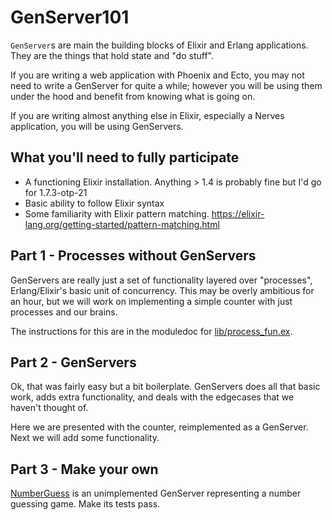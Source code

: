 # GenServer101

`GenServer`s are main the building blocks of Elixir and Erlang applications. They are the things that hold state and "do stuff".

If you are writing a web application with Phoenix and Ecto, you may not need to write a GenServer for quite a while; however 
you will be using them under the hood and benefit from knowing what is going on.

If you are writing almost anything else in Elixir, especially a Nerves application, you will be using GenServers.

## What you'll need to fully participate

* A functioning Elixir installation. Anything > 1.4 is probably fine but I'd go for 1.7.3-otp-21
* Basic ability to follow Elixir syntax
* Some familiarity with Elixir pattern matching. https://elixir-lang.org/getting-started/pattern-matching.html

## Part 1 - Processes without GenServers

GenServers are really just a set of functionality layered over "processes", Erlang/Elixir's basic unit of
concurrency. This may be overly ambitious for an hour, but we will work on implementing a simple counter with just
processes and our brains.

The instructions for this are in the moduledoc for [lib/process_fun.ex](lib/process_fun.ex).

## Part 2 - GenServers

Ok, that was fairly easy but a bit boilerplate. GenServers does all that basic work, adds extra functionality, and
deals with the edgecases that we haven't thought of.

Here we are presented with the counter, reimplemented as a GenServer. Next we will add some functionality.

## Part 3 - Make your own

[NumberGuess](lib/number_guess.ex) is an unimplemented GenServer representing a number guessing game. Make its
tests pass.




